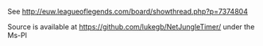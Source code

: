 See http://euw.leagueoflegends.com/board/showthread.php?p=7374804

Source is available at https://github.com/lukegb/NetJungleTimer/ under the Ms-Pl